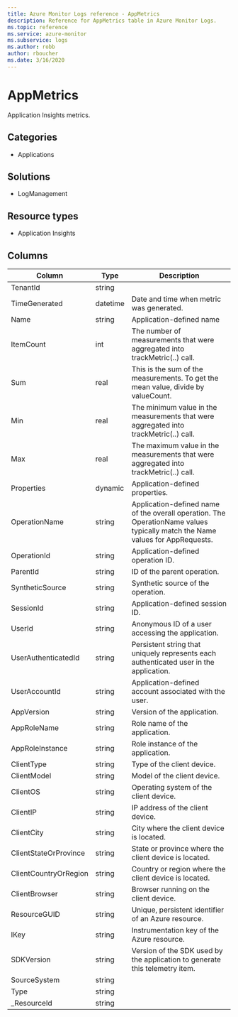 ```yaml
---
title: Azure Monitor Logs reference - AppMetrics
description: Reference for AppMetrics table in Azure Monitor Logs.
ms.topic: reference
ms.service: azure-monitor
ms.subservice: logs
ms.author: robb
author: rboucher
ms.date: 3/16/2020
---
```


# AppMetrics

 Application Insights metrics.

## Categories

- Applications
## Solutions

- LogManagement
## Resource types

- Application Insights




## Columns

|Column|Type|Description|
|---|---|---|
|TenantId|string||
|TimeGenerated|datetime|Date and time when metric was generated.|
|Name|string|Application-defined name|
|ItemCount|int|The number of measurements that were aggregated into trackMetric(..) call.|
|Sum|real|This is the sum of the measurements. To get the mean value, divide by valueCount.|
|Min|real|The minimum value in the measurements that were aggregated into trackMetric(..) call.|
|Max|real|The maximum value in the measurements that were aggregated into trackMetric(..) call.|
|Properties|dynamic|Application-defined properties.|
|OperationName|string|Application-defined name of the overall operation. The OperationName values typically match the Name values for AppRequests.|
|OperationId|string|Application-defined operation ID.|
|ParentId|string|ID of the parent operation.|
|SyntheticSource|string|Synthetic source of the operation.|
|SessionId|string|Application-defined session ID.|
|UserId|string|Anonymous ID of a user accessing the application.|
|UserAuthenticatedId|string|Persistent string that uniquely represents each authenticated user in the application.|
|UserAccountId|string|Application-defined account associated with the user.|
|AppVersion|string|Version of the application.|
|AppRoleName|string|Role name of the application.|
|AppRoleInstance|string|Role instance of the application.|
|ClientType|string|Type of the client device.|
|ClientModel|string|Model of the client device.|
|ClientOS|string|Operating system of the client device.|
|ClientIP|string|IP address of the client device.|
|ClientCity|string|City where the client device is located.|
|ClientStateOrProvince|string|State or province where the client device is located.|
|ClientCountryOrRegion|string|Country or region where the client device is located.|
|ClientBrowser|string|Browser running on the client device.|
|ResourceGUID|string|Unique, persistent identifier of an Azure resource.|
|IKey|string|Instrumentation key of the Azure resource.|
|SDKVersion|string|Version of the SDK used by the application to generate this telemetry item.|
|SourceSystem|string||
|Type|string||
|_ResourceId|string||
